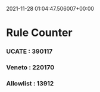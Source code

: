2021-11-28 01:04:47.506007+00:00
# Rule Counter 
 ### UCATE : 390117

 ### Veneto : 220170

 ### Allowlist : 13912